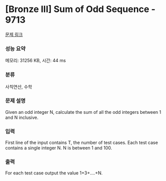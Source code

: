 # [Bronze III] Sum of Odd Sequence - 9713 

[문제 링크](https://www.acmicpc.net/problem/9713) 

### 성능 요약

메모리: 31256 KB, 시간: 44 ms

### 분류

사칙연산, 수학

### 문제 설명

<p>Given an odd integer N, calculate the sum of all the odd integers between 1 and N inclusive.</p>

### 입력 

 <p>First line of the input contains T, the number of test cases. Each test case contains a single integer N. N is between 1 and 100.</p>

### 출력 

 <p>For each test case output the value 1+3+….+N.</p>

